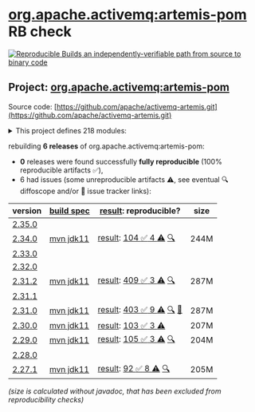 [org.apache.activemq:artemis-pom](https://central.sonatype.com/artifact/org.apache.activemq/artemis-pom/versions) RB check
=======

[![Reproducible Builds](https://reproducible-builds.org/images/logos/rb.svg) an independently-verifiable path from source to binary code](https://reproducible-builds.org/)

## Project: [org.apache.activemq:artemis-pom](https://central.sonatype.com/artifact/org.apache.activemq/artemis-pom/versions)

Source code: [https://github.com/apache/activemq-artemis.git](https://github.com/apache/activemq-artemis.git)

<details><summary>This project defines 218 modules:</summary>

* [org.apache.activemq.examples.amqp:amqp](https://central.sonatype.com/artifact/org.apache.activemq.examples.amqp/amqp/2.34.0)
* [org.apache.activemq.examples.amqp:proton-clustered-cpp](https://central.sonatype.com/artifact/org.apache.activemq.examples.amqp/proton-clustered-cpp/2.34.0)
* [org.apache.activemq.examples.amqp:proton-ruby](https://central.sonatype.com/artifact/org.apache.activemq.examples.amqp/proton-ruby/2.34.0)
* [org.apache.activemq.examples.amqp:protoncpp](https://central.sonatype.com/artifact/org.apache.activemq.examples.amqp/protoncpp/2.34.0)
* [org.apache.activemq.examples.amqp:queue](https://central.sonatype.com/artifact/org.apache.activemq.examples.amqp/queue/2.34.0)
* [org.apache.activemq.examples.amqp:sasl-scram](https://central.sonatype.com/artifact/org.apache.activemq.examples.amqp/sasl-scram/2.34.0)
* [org.apache.activemq.examples.broker-connection:amqp-federation](https://central.sonatype.com/artifact/org.apache.activemq.examples.broker-connection/amqp-federation/2.34.0)
* [org.apache.activemq.examples.broker-connection:amqp-receiving-messages](https://central.sonatype.com/artifact/org.apache.activemq.examples.broker-connection/amqp-receiving-messages/2.34.0)
* [org.apache.activemq.examples.broker-connection:amqp-sending-messages](https://central.sonatype.com/artifact/org.apache.activemq.examples.broker-connection/amqp-sending-messages/2.34.0)
* [org.apache.activemq.examples.broker-connection:amqp-sending-messages-multicast](https://central.sonatype.com/artifact/org.apache.activemq.examples.broker-connection/amqp-sending-messages-multicast/2.34.0)
* [org.apache.activemq.examples.broker-connection:amqp-ssl-enabled](https://central.sonatype.com/artifact/org.apache.activemq.examples.broker-connection/amqp-ssl-enabled/2.34.0)
* [org.apache.activemq.examples.broker-connection:broker-connections](https://central.sonatype.com/artifact/org.apache.activemq.examples.broker-connection/broker-connections/2.34.0)
* [org.apache.activemq.examples.broker-connection:disaster-recovery](https://central.sonatype.com/artifact/org.apache.activemq.examples.broker-connection/disaster-recovery/2.34.0)
* [org.apache.activemq.examples.broker.camel:camel](https://central.sonatype.com/artifact/org.apache.activemq.examples.broker.camel/camel/2.34.0)
* [org.apache.activemq.examples.broker.camel:camel-broker](https://central.sonatype.com/artifact/org.apache.activemq.examples.broker.camel/camel-broker/2.34.0)
* [org.apache.activemq.examples.broker.camel:camel-war](https://central.sonatype.com/artifact/org.apache.activemq.examples.broker.camel/camel-war/2.34.0)
* [org.apache.activemq.examples.broker:auto-closeable](https://central.sonatype.com/artifact/org.apache.activemq.examples.broker/auto-closeable/2.34.0)
* [org.apache.activemq.examples.broker:broker-msg-auth-plugin](https://central.sonatype.com/artifact/org.apache.activemq.examples.broker/broker-msg-auth-plugin/2.34.0)
* [org.apache.activemq.examples.broker:broker-plugin](https://central.sonatype.com/artifact/org.apache.activemq.examples.broker/broker-plugin/2.34.0)
* [org.apache.activemq.examples.broker:browser](https://central.sonatype.com/artifact/org.apache.activemq.examples.broker/browser/2.34.0)
* [org.apache.activemq.examples.broker:cdi](https://central.sonatype.com/artifact/org.apache.activemq.examples.broker/cdi/2.34.0)
* [org.apache.activemq.examples.broker:client-kickoff](https://central.sonatype.com/artifact/org.apache.activemq.examples.broker/client-kickoff/2.34.0)
* [org.apache.activemq.examples.broker:completion-listener](https://central.sonatype.com/artifact/org.apache.activemq.examples.broker/completion-listener/2.34.0)
* [org.apache.activemq.examples.broker:consumer-rate-limit](https://central.sonatype.com/artifact/org.apache.activemq.examples.broker/consumer-rate-limit/2.34.0)
* [org.apache.activemq.examples.broker:context](https://central.sonatype.com/artifact/org.apache.activemq.examples.broker/context/2.34.0)
* [org.apache.activemq.examples.broker:core-bridge](https://central.sonatype.com/artifact/org.apache.activemq.examples.broker/core-bridge/2.34.0)
* [org.apache.activemq.examples.broker:database](https://central.sonatype.com/artifact/org.apache.activemq.examples.broker/database/2.34.0)
* [org.apache.activemq.examples.broker:dead-letter](https://central.sonatype.com/artifact/org.apache.activemq.examples.broker/dead-letter/2.34.0)
* [org.apache.activemq.examples.broker:delayed-redelivery](https://central.sonatype.com/artifact/org.apache.activemq.examples.broker/delayed-redelivery/2.34.0)
* [org.apache.activemq.examples.broker:divert](https://central.sonatype.com/artifact/org.apache.activemq.examples.broker/divert/2.34.0)
* [org.apache.activemq.examples.broker:durable-subscription](https://central.sonatype.com/artifact/org.apache.activemq.examples.broker/durable-subscription/2.34.0)
* [org.apache.activemq.examples.broker:embedded](https://central.sonatype.com/artifact/org.apache.activemq.examples.broker/embedded/2.34.0)
* [org.apache.activemq.examples.broker:embedded-simple](https://central.sonatype.com/artifact/org.apache.activemq.examples.broker/embedded-simple/2.34.0)
* [org.apache.activemq.examples.broker:exclusive-queue](https://central.sonatype.com/artifact/org.apache.activemq.examples.broker/exclusive-queue/2.34.0)
* [org.apache.activemq.examples.broker:expiry](https://central.sonatype.com/artifact/org.apache.activemq.examples.broker/expiry/2.34.0)
* [org.apache.activemq.examples.broker:http-transport](https://central.sonatype.com/artifact/org.apache.activemq.examples.broker/http-transport/2.34.0)
* [org.apache.activemq.examples.broker:instantiate-connection-factory](https://central.sonatype.com/artifact/org.apache.activemq.examples.broker/instantiate-connection-factory/2.34.0)
* [org.apache.activemq.examples.broker:interceptor](https://central.sonatype.com/artifact/org.apache.activemq.examples.broker/interceptor/2.34.0)
* [org.apache.activemq.examples.broker:interceptor-amqp](https://central.sonatype.com/artifact/org.apache.activemq.examples.broker/interceptor-amqp/2.34.0)
* [org.apache.activemq.examples.broker:interceptor-client](https://central.sonatype.com/artifact/org.apache.activemq.examples.broker/interceptor-client/2.34.0)
* [org.apache.activemq.examples.broker:interceptor-mqtt](https://central.sonatype.com/artifact/org.apache.activemq.examples.broker/interceptor-mqtt/2.34.0)
* [org.apache.activemq.examples.broker:jms-bridge](https://central.sonatype.com/artifact/org.apache.activemq.examples.broker/jms-bridge/2.34.0)
* [org.apache.activemq.examples.broker:jms-examples](https://central.sonatype.com/artifact/org.apache.activemq.examples.broker/jms-examples/2.34.0)
* [org.apache.activemq.examples.broker:jmx](https://central.sonatype.com/artifact/org.apache.activemq.examples.broker/jmx/2.34.0)
* [org.apache.activemq.examples.broker:jmx-ssl](https://central.sonatype.com/artifact/org.apache.activemq.examples.broker/jmx-ssl/2.34.0)
* [org.apache.activemq.examples.broker:large-message](https://central.sonatype.com/artifact/org.apache.activemq.examples.broker/large-message/2.34.0)
* [org.apache.activemq.examples.broker:last-value-queue](https://central.sonatype.com/artifact/org.apache.activemq.examples.broker/last-value-queue/2.34.0)
* [org.apache.activemq.examples.broker:management](https://central.sonatype.com/artifact/org.apache.activemq.examples.broker/management/2.34.0)
* [org.apache.activemq.examples.broker:management-notifications](https://central.sonatype.com/artifact/org.apache.activemq.examples.broker/management-notifications/2.34.0)
* [org.apache.activemq.examples.broker:message-counters](https://central.sonatype.com/artifact/org.apache.activemq.examples.broker/message-counters/2.34.0)
* [org.apache.activemq.examples.broker:message-group](https://central.sonatype.com/artifact/org.apache.activemq.examples.broker/message-group/2.34.0)
* [org.apache.activemq.examples.broker:message-group2](https://central.sonatype.com/artifact/org.apache.activemq.examples.broker/message-group2/2.34.0)
* [org.apache.activemq.examples.broker:message-priority](https://central.sonatype.com/artifact/org.apache.activemq.examples.broker/message-priority/2.34.0)
* [org.apache.activemq.examples.broker:netty-openssl](https://central.sonatype.com/artifact/org.apache.activemq.examples.broker/netty-openssl/2.34.0)
* [org.apache.activemq.examples.broker:no-consumer-buffering](https://central.sonatype.com/artifact/org.apache.activemq.examples.broker/no-consumer-buffering/2.34.0)
* [org.apache.activemq.examples.broker:opentelemetry](https://central.sonatype.com/artifact/org.apache.activemq.examples.broker/opentelemetry/2.34.0)
* [org.apache.activemq.examples.broker:paging](https://central.sonatype.com/artifact/org.apache.activemq.examples.broker/paging/2.34.0)
* [org.apache.activemq.examples.broker:pre-acknowledge](https://central.sonatype.com/artifact/org.apache.activemq.examples.broker/pre-acknowledge/2.34.0)
* [org.apache.activemq.examples.broker:producer-rate-limit](https://central.sonatype.com/artifact/org.apache.activemq.examples.broker/producer-rate-limit/2.34.0)
* [org.apache.activemq.examples.broker:queue](https://central.sonatype.com/artifact/org.apache.activemq.examples.broker/queue/2.34.0)
* [org.apache.activemq.examples.broker:queue-jakarta](https://central.sonatype.com/artifact/org.apache.activemq.examples.broker/queue-jakarta/2.34.0)
* [org.apache.activemq.examples.broker:queue-requestor](https://central.sonatype.com/artifact/org.apache.activemq.examples.broker/queue-requestor/2.34.0)
* [org.apache.activemq.examples.broker:queue-selector](https://central.sonatype.com/artifact/org.apache.activemq.examples.broker/queue-selector/2.34.0)
* [org.apache.activemq.examples.broker:reattach-node](https://central.sonatype.com/artifact/org.apache.activemq.examples.broker/reattach-node/2.34.0)
* [org.apache.activemq.examples.broker:request-reply](https://central.sonatype.com/artifact/org.apache.activemq.examples.broker/request-reply/2.34.0)
* [org.apache.activemq.examples.broker:scheduled-message](https://central.sonatype.com/artifact/org.apache.activemq.examples.broker/scheduled-message/2.34.0)
* [org.apache.activemq.examples.broker:security](https://central.sonatype.com/artifact/org.apache.activemq.examples.broker/security/2.34.0)
* [org.apache.activemq.examples.broker:security-keycloak](https://central.sonatype.com/artifact/org.apache.activemq.examples.broker/security-keycloak/2.34.0)
* [org.apache.activemq.examples.broker:security-ldap](https://central.sonatype.com/artifact/org.apache.activemq.examples.broker/security-ldap/2.34.0)
* [org.apache.activemq.examples.broker:security-manager](https://central.sonatype.com/artifact/org.apache.activemq.examples.broker/security-manager/2.34.0)
* [org.apache.activemq.examples.broker:send-acknowledgements](https://central.sonatype.com/artifact/org.apache.activemq.examples.broker/send-acknowledgements/2.34.0)
* [org.apache.activemq.examples.broker:shared-consumer](https://central.sonatype.com/artifact/org.apache.activemq.examples.broker/shared-consumer/2.34.0)
* [org.apache.activemq.examples.broker:slow-consumer](https://central.sonatype.com/artifact/org.apache.activemq.examples.broker/slow-consumer/2.34.0)
* [org.apache.activemq.examples.broker:spring-boot-integration](https://central.sonatype.com/artifact/org.apache.activemq.examples.broker/spring-boot-integration/2.34.0)
* [org.apache.activemq.examples.broker:spring-integration](https://central.sonatype.com/artifact/org.apache.activemq.examples.broker/spring-integration/2.34.0)
* [org.apache.activemq.examples.broker:ssl-enabled](https://central.sonatype.com/artifact/org.apache.activemq.examples.broker/ssl-enabled/2.34.0)
* [org.apache.activemq.examples.broker:ssl-enabled-crl-mqtt](https://central.sonatype.com/artifact/org.apache.activemq.examples.broker/ssl-enabled-crl-mqtt/2.34.0)
* [org.apache.activemq.examples.broker:ssl-enabled-dual-authentication](https://central.sonatype.com/artifact/org.apache.activemq.examples.broker/ssl-enabled-dual-authentication/2.34.0)
* [org.apache.activemq.examples.broker:static-selector](https://central.sonatype.com/artifact/org.apache.activemq.examples.broker/static-selector/2.34.0)
* [org.apache.activemq.examples.broker:temp-queue](https://central.sonatype.com/artifact/org.apache.activemq.examples.broker/temp-queue/2.34.0)
* [org.apache.activemq.examples.broker:topic](https://central.sonatype.com/artifact/org.apache.activemq.examples.broker/topic/2.34.0)
* [org.apache.activemq.examples.broker:topic-hierarchies](https://central.sonatype.com/artifact/org.apache.activemq.examples.broker/topic-hierarchies/2.34.0)
* [org.apache.activemq.examples.broker:topic-selector1](https://central.sonatype.com/artifact/org.apache.activemq.examples.broker/topic-selector1/2.34.0)
* [org.apache.activemq.examples.broker:topic-selector2](https://central.sonatype.com/artifact/org.apache.activemq.examples.broker/topic-selector2/2.34.0)
* [org.apache.activemq.examples.broker:transactional](https://central.sonatype.com/artifact/org.apache.activemq.examples.broker/transactional/2.34.0)
* [org.apache.activemq.examples.broker:xa-heuristic](https://central.sonatype.com/artifact/org.apache.activemq.examples.broker/xa-heuristic/2.34.0)
* [org.apache.activemq.examples.broker:xa-receive](https://central.sonatype.com/artifact/org.apache.activemq.examples.broker/xa-receive/2.34.0)
* [org.apache.activemq.examples.broker:xa-send](https://central.sonatype.com/artifact/org.apache.activemq.examples.broker/xa-send/2.34.0)
* [org.apache.activemq.examples.clustered:broker-clustered](https://central.sonatype.com/artifact/org.apache.activemq.examples.clustered/broker-clustered/2.34.0)
* [org.apache.activemq.examples.clustered:broker-features](https://central.sonatype.com/artifact/org.apache.activemq.examples.clustered/broker-features/2.34.0)
* [org.apache.activemq.examples.clustered:client-side-load-balancing](https://central.sonatype.com/artifact/org.apache.activemq.examples.clustered/client-side-load-balancing/2.34.0)
* [org.apache.activemq.examples.clustered:clustered-durable-subscription](https://central.sonatype.com/artifact/org.apache.activemq.examples.clustered/clustered-durable-subscription/2.34.0)
* [org.apache.activemq.examples.clustered:clustered-grouping](https://central.sonatype.com/artifact/org.apache.activemq.examples.clustered/clustered-grouping/2.34.0)
* [org.apache.activemq.examples.clustered:clustered-jgroups](https://central.sonatype.com/artifact/org.apache.activemq.examples.clustered/clustered-jgroups/2.34.0)
* [org.apache.activemq.examples.clustered:clustered-queue](https://central.sonatype.com/artifact/org.apache.activemq.examples.clustered/clustered-queue/2.34.0)
* [org.apache.activemq.examples.clustered:clustered-static-discovery](https://central.sonatype.com/artifact/org.apache.activemq.examples.clustered/clustered-static-discovery/2.34.0)
* [org.apache.activemq.examples.clustered:clustered-static-discovery-uri](https://central.sonatype.com/artifact/org.apache.activemq.examples.clustered/clustered-static-discovery-uri/2.34.0)
* [org.apache.activemq.examples.clustered:clustered-static-oneway](https://central.sonatype.com/artifact/org.apache.activemq.examples.clustered/clustered-static-oneway/2.34.0)
* [org.apache.activemq.examples.clustered:clustered-topic](https://central.sonatype.com/artifact/org.apache.activemq.examples.clustered/clustered-topic/2.34.0)
* [org.apache.activemq.examples.clustered:clustered-topic-uri](https://central.sonatype.com/artifact/org.apache.activemq.examples.clustered/clustered-topic-uri/2.34.0)
* [org.apache.activemq.examples.clustered:queue-message-redistribution](https://central.sonatype.com/artifact/org.apache.activemq.examples.clustered/queue-message-redistribution/2.34.0)
* [org.apache.activemq.examples.clustered:shared-storage-static-cluster](https://central.sonatype.com/artifact/org.apache.activemq.examples.clustered/shared-storage-static-cluster/2.34.0)
* [org.apache.activemq.examples.clustered:symmetric-cluster](https://central.sonatype.com/artifact/org.apache.activemq.examples.clustered/symmetric-cluster/2.34.0)
* [org.apache.activemq.examples.failover:application-layer-failover](https://central.sonatype.com/artifact/org.apache.activemq.examples.failover/application-layer-failover/2.34.0)
* [org.apache.activemq.examples.failover:broker-failover](https://central.sonatype.com/artifact/org.apache.activemq.examples.failover/broker-failover/2.34.0)
* [org.apache.activemq.examples.failover:client-side-failoverlistener](https://central.sonatype.com/artifact/org.apache.activemq.examples.failover/client-side-failoverlistener/2.34.0)
* [org.apache.activemq.examples.failover:colocated-failover](https://central.sonatype.com/artifact/org.apache.activemq.examples.failover/colocated-failover/2.34.0)
* [org.apache.activemq.examples.failover:colocated-failover-scale-down](https://central.sonatype.com/artifact/org.apache.activemq.examples.failover/colocated-failover-scale-down/2.34.0)
* [org.apache.activemq.examples.failover:ha-policy-autobackup](https://central.sonatype.com/artifact/org.apache.activemq.examples.failover/ha-policy-autobackup/2.34.0)
* [org.apache.activemq.examples.failover:multiple-failover](https://central.sonatype.com/artifact/org.apache.activemq.examples.failover/multiple-failover/2.34.0)
* [org.apache.activemq.examples.failover:multiple-failover-failback](https://central.sonatype.com/artifact/org.apache.activemq.examples.failover/multiple-failover-failback/2.34.0)
* [org.apache.activemq.examples.failover:non-transaction-failover](https://central.sonatype.com/artifact/org.apache.activemq.examples.failover/non-transaction-failover/2.34.0)
* [org.apache.activemq.examples.failover:replicated-failback](https://central.sonatype.com/artifact/org.apache.activemq.examples.failover/replicated-failback/2.34.0)
* [org.apache.activemq.examples.failover:replicated-failback-static](https://central.sonatype.com/artifact/org.apache.activemq.examples.failover/replicated-failback-static/2.34.0)
* [org.apache.activemq.examples.failover:replicated-multiple-failover](https://central.sonatype.com/artifact/org.apache.activemq.examples.failover/replicated-multiple-failover/2.34.0)
* [org.apache.activemq.examples.failover:replicated-transaction-failover](https://central.sonatype.com/artifact/org.apache.activemq.examples.failover/replicated-transaction-failover/2.34.0)
* [org.apache.activemq.examples.failover:scale-down](https://central.sonatype.com/artifact/org.apache.activemq.examples.failover/scale-down/2.34.0)
* [org.apache.activemq.examples.failover:stop-server-failover](https://central.sonatype.com/artifact/org.apache.activemq.examples.failover/stop-server-failover/2.34.0)
* [org.apache.activemq.examples.failover:transaction-failover](https://central.sonatype.com/artifact/org.apache.activemq.examples.failover/transaction-failover/2.34.0)
* [org.apache.activemq.examples.failover:zookeeper-single-pair-failback](https://central.sonatype.com/artifact/org.apache.activemq.examples.failover/zookeeper-single-pair-failback/2.34.0)
* [org.apache.activemq.examples.federation:broker-federation](https://central.sonatype.com/artifact/org.apache.activemq.examples.federation/broker-federation/2.34.0)
* [org.apache.activemq.examples.federation:federated-address](https://central.sonatype.com/artifact/org.apache.activemq.examples.federation/federated-address/2.34.0)
* [org.apache.activemq.examples.federation:federated-address-divert](https://central.sonatype.com/artifact/org.apache.activemq.examples.federation/federated-address-divert/2.34.0)
* [org.apache.activemq.examples.federation:federated-address-downstream](https://central.sonatype.com/artifact/org.apache.activemq.examples.federation/federated-address-downstream/2.34.0)
* [org.apache.activemq.examples.federation:federated-address-downstream-upstream](https://central.sonatype.com/artifact/org.apache.activemq.examples.federation/federated-address-downstream-upstream/2.34.0)
* [org.apache.activemq.examples.federation:federated-queue](https://central.sonatype.com/artifact/org.apache.activemq.examples.federation/federated-queue/2.34.0)
* [org.apache.activemq.examples.federation:federated-queue-downstream](https://central.sonatype.com/artifact/org.apache.activemq.examples.federation/federated-queue-downstream/2.34.0)
* [org.apache.activemq.examples.federation:federated-queue-downstream-upstream](https://central.sonatype.com/artifact/org.apache.activemq.examples.federation/federated-queue-downstream-upstream/2.34.0)
* [org.apache.activemq.examples.modules:artemis-jakarta-rar](https://central.sonatype.com/artifact/org.apache.activemq.examples.modules/artemis-jakarta-rar/2.34.0)
* [org.apache.activemq.examples.modules:artemis-jms-bridge](https://central.sonatype.com/artifact/org.apache.activemq.examples.modules/artemis-jms-bridge/2.34.0)
* [org.apache.activemq.examples.modules:artemis-rar](https://central.sonatype.com/artifact/org.apache.activemq.examples.modules/artemis-rar/2.34.0)
* [org.apache.activemq.examples.modules:artemis-tomcat-jndi-resources-sample](https://central.sonatype.com/artifact/org.apache.activemq.examples.modules/artemis-tomcat-jndi-resources-sample/2.34.0)
* [org.apache.activemq.examples.modules:broker-modules](https://central.sonatype.com/artifact/org.apache.activemq.examples.modules/broker-modules/2.34.0)
* [org.apache.activemq.examples.modules:inter-broker-bridge-pom](https://central.sonatype.com/artifact/org.apache.activemq.examples.modules/inter-broker-bridge-pom/2.34.0)
* [org.apache.activemq.examples.mqtt:clustered-queue-mqtt](https://central.sonatype.com/artifact/org.apache.activemq.examples.mqtt/clustered-queue-mqtt/2.34.0)
* [org.apache.activemq.examples.mqtt:mqtt-examples](https://central.sonatype.com/artifact/org.apache.activemq.examples.mqtt/mqtt-examples/2.34.0)
* [org.apache.activemq.examples.mqtt:publish-subscribe](https://central.sonatype.com/artifact/org.apache.activemq.examples.mqtt/publish-subscribe/2.34.0)
* [org.apache.activemq.examples.openwire:chat-example](https://central.sonatype.com/artifact/org.apache.activemq.examples.openwire/chat-example/2.34.0)
* [org.apache.activemq.examples.openwire:message-listener](https://central.sonatype.com/artifact/org.apache.activemq.examples.openwire/message-listener/2.34.0)
* [org.apache.activemq.examples.openwire:message-recovery](https://central.sonatype.com/artifact/org.apache.activemq.examples.openwire/message-recovery/2.34.0)
* [org.apache.activemq.examples.openwire:openwire-examples](https://central.sonatype.com/artifact/org.apache.activemq.examples.openwire/openwire-examples/2.34.0)
* [org.apache.activemq.examples.openwire:queue-openwire](https://central.sonatype.com/artifact/org.apache.activemq.examples.openwire/queue-openwire/2.34.0)
* [org.apache.activemq.examples.openwire:virtual-topic-mapping](https://central.sonatype.com/artifact/org.apache.activemq.examples.openwire/virtual-topic-mapping/2.34.0)
* [org.apache.activemq.examples.protocols:protocols](https://central.sonatype.com/artifact/org.apache.activemq.examples.protocols/protocols/2.34.0)
* [org.apache.activemq.examples.soak:artemis-jms-soak-example](https://central.sonatype.com/artifact/org.apache.activemq.examples.soak/artemis-jms-soak-example/2.34.0)
* [org.apache.activemq.examples.soak:openwire-perf](https://central.sonatype.com/artifact/org.apache.activemq.examples.soak/openwire-perf/2.34.0)
* [org.apache.activemq.examples.soak:perf-root](https://central.sonatype.com/artifact/org.apache.activemq.examples.soak/perf-root/2.34.0)
* [org.apache.activemq.examples.stomp:stomp](https://central.sonatype.com/artifact/org.apache.activemq.examples.stomp/stomp/2.34.0)
* [org.apache.activemq.examples.stomp:stomp-dual-authentication](https://central.sonatype.com/artifact/org.apache.activemq.examples.stomp/stomp-dual-authentication/2.34.0)
* [org.apache.activemq.examples.stomp:stomp-embedded-interceptor](https://central.sonatype.com/artifact/org.apache.activemq.examples.stomp/stomp-embedded-interceptor/2.34.0)
* [org.apache.activemq.examples.stomp:stomp-examples](https://central.sonatype.com/artifact/org.apache.activemq.examples.stomp/stomp-examples/2.34.0)
* [org.apache.activemq.examples.stomp:stomp-jms](https://central.sonatype.com/artifact/org.apache.activemq.examples.stomp/stomp-jms/2.34.0)
* [org.apache.activemq.examples.stomp:stomp-websockets](https://central.sonatype.com/artifact/org.apache.activemq.examples.stomp/stomp-websockets/2.34.0)
* [org.apache.activemq.examples.stomp:stomp1.1](https://central.sonatype.com/artifact/org.apache.activemq.examples.stomp/stomp1.1/2.34.0)
* [org.apache.activemq.examples.stomp:stomp1.2](https://central.sonatype.com/artifact/org.apache.activemq.examples.stomp/stomp1.2/2.34.0)
* [org.apache.activemq.examples:artemis-examples](https://central.sonatype.com/artifact/org.apache.activemq.examples/artemis-examples/2.34.0)
* [org.apache.activemq.examples:connection-router](https://central.sonatype.com/artifact/org.apache.activemq.examples/connection-router/2.34.0)
* [org.apache.activemq.examples:evenly-redirect](https://central.sonatype.com/artifact/org.apache.activemq.examples/evenly-redirect/2.34.0)
* [org.apache.activemq.examples:symmetric-redirect](https://central.sonatype.com/artifact/org.apache.activemq.examples/symmetric-redirect/2.34.0)
* [org.apache.activemq.examples:symmetric-simple](https://central.sonatype.com/artifact/org.apache.activemq.examples/symmetric-simple/2.34.0)
* [org.apache.activemq:activemq-branding](https://central.sonatype.com/artifact/org.apache.activemq/activemq-branding/2.34.0)
* [org.apache.activemq:apache-artemis](https://central.sonatype.com/artifact/org.apache.activemq/apache-artemis/2.34.0)
* [org.apache.activemq:artemis-amqp-protocol](https://central.sonatype.com/artifact/org.apache.activemq/artemis-amqp-protocol/2.34.0)
* [org.apache.activemq:artemis-bom](https://central.sonatype.com/artifact/org.apache.activemq/artemis-bom/2.34.0)
* [org.apache.activemq:artemis-boot](https://central.sonatype.com/artifact/org.apache.activemq/artemis-boot/2.34.0)
* [org.apache.activemq:artemis-cdi-client](https://central.sonatype.com/artifact/org.apache.activemq/artemis-cdi-client/2.34.0)
* [org.apache.activemq:artemis-cli](https://central.sonatype.com/artifact/org.apache.activemq/artemis-cli/2.34.0)
* [org.apache.activemq:artemis-commons](https://central.sonatype.com/artifact/org.apache.activemq/artemis-commons/2.34.0)
* [org.apache.activemq:artemis-console](https://central.sonatype.com/artifact/org.apache.activemq/artemis-console/2.34.0)
* [org.apache.activemq:artemis-core-client](https://central.sonatype.com/artifact/org.apache.activemq/artemis-core-client/2.34.0)
* [org.apache.activemq:artemis-core-client-all](https://central.sonatype.com/artifact/org.apache.activemq/artemis-core-client-all/2.34.0)
* [org.apache.activemq:artemis-core-client-osgi](https://central.sonatype.com/artifact/org.apache.activemq/artemis-core-client-osgi/2.34.0)
* [org.apache.activemq:artemis-dto](https://central.sonatype.com/artifact/org.apache.activemq/artemis-dto/2.34.0)
* [org.apache.activemq:artemis-features](https://central.sonatype.com/artifact/org.apache.activemq/artemis-features/2.34.0)
* [org.apache.activemq:artemis-hawtio-pom](https://central.sonatype.com/artifact/org.apache.activemq/artemis-hawtio-pom/2.34.0)
* [org.apache.activemq:artemis-hornetq-protocol](https://central.sonatype.com/artifact/org.apache.activemq/artemis-hornetq-protocol/2.34.0)
* [org.apache.activemq:artemis-hqclient-protocol](https://central.sonatype.com/artifact/org.apache.activemq/artemis-hqclient-protocol/2.34.0)
* [org.apache.activemq:artemis-image](https://central.sonatype.com/artifact/org.apache.activemq/artemis-image/2.34.0)
* [org.apache.activemq:artemis-image-examples](https://central.sonatype.com/artifact/org.apache.activemq/artemis-image-examples/2.34.0)
* [org.apache.activemq:artemis-jakarta-client](https://central.sonatype.com/artifact/org.apache.activemq/artemis-jakarta-client/2.34.0)
* [org.apache.activemq:artemis-jakarta-client-all](https://central.sonatype.com/artifact/org.apache.activemq/artemis-jakarta-client-all/2.34.0)
* [org.apache.activemq:artemis-jakarta-openwire-protocol](https://central.sonatype.com/artifact/org.apache.activemq/artemis-jakarta-openwire-protocol/2.34.0)
* [org.apache.activemq:artemis-jakarta-ra](https://central.sonatype.com/artifact/org.apache.activemq/artemis-jakarta-ra/2.34.0)
* [org.apache.activemq:artemis-jakarta-server](https://central.sonatype.com/artifact/org.apache.activemq/artemis-jakarta-server/2.34.0)
* [org.apache.activemq:artemis-jakarta-service-extensions](https://central.sonatype.com/artifact/org.apache.activemq/artemis-jakarta-service-extensions/2.34.0)
* [org.apache.activemq:artemis-jdbc-store](https://central.sonatype.com/artifact/org.apache.activemq/artemis-jdbc-store/2.34.0)
* [org.apache.activemq:artemis-jms-client](https://central.sonatype.com/artifact/org.apache.activemq/artemis-jms-client/2.34.0)
* [org.apache.activemq:artemis-jms-client-all](https://central.sonatype.com/artifact/org.apache.activemq/artemis-jms-client-all/2.34.0)
* [org.apache.activemq:artemis-jms-client-osgi](https://central.sonatype.com/artifact/org.apache.activemq/artemis-jms-client-osgi/2.34.0)
* [org.apache.activemq:artemis-jms-server](https://central.sonatype.com/artifact/org.apache.activemq/artemis-jms-server/2.34.0)
* [org.apache.activemq:artemis-journal](https://central.sonatype.com/artifact/org.apache.activemq/artemis-journal/2.34.0)
* [org.apache.activemq:artemis-junit](https://central.sonatype.com/artifact/org.apache.activemq/artemis-junit/2.34.0)
* [org.apache.activemq:artemis-junit-5](https://central.sonatype.com/artifact/org.apache.activemq/artemis-junit-5/2.34.0)
* [org.apache.activemq:artemis-junit-commons](https://central.sonatype.com/artifact/org.apache.activemq/artemis-junit-commons/2.34.0)
* [org.apache.activemq:artemis-junit-parent](https://central.sonatype.com/artifact/org.apache.activemq/artemis-junit-parent/2.34.0)
* [org.apache.activemq:artemis-lockmanager](https://central.sonatype.com/artifact/org.apache.activemq/artemis-lockmanager/2.34.0)
* [org.apache.activemq:artemis-lockmanager-api](https://central.sonatype.com/artifact/org.apache.activemq/artemis-lockmanager-api/2.34.0)
* [org.apache.activemq:artemis-lockmanager-ri](https://central.sonatype.com/artifact/org.apache.activemq/artemis-lockmanager-ri/2.34.0)
* [org.apache.activemq:artemis-log-annotation-processor](https://central.sonatype.com/artifact/org.apache.activemq/artemis-log-annotation-processor/2.34.0)
* [org.apache.activemq:artemis-maven-plugin](https://central.sonatype.com/artifact/org.apache.activemq/artemis-maven-plugin/2.34.0)
* [org.apache.activemq:artemis-mqtt-protocol](https://central.sonatype.com/artifact/org.apache.activemq/artemis-mqtt-protocol/2.34.0)
* [org.apache.activemq:artemis-openwire-protocol](https://central.sonatype.com/artifact/org.apache.activemq/artemis-openwire-protocol/2.34.0)
* [org.apache.activemq:artemis-plugin](https://central.sonatype.com/artifact/org.apache.activemq/artemis-plugin/2.34.0)
* [org.apache.activemq:artemis-pom](https://central.sonatype.com/artifact/org.apache.activemq/artemis-pom/2.34.0)
* [org.apache.activemq:artemis-project](https://central.sonatype.com/artifact/org.apache.activemq/artemis-project/2.34.0)
* [org.apache.activemq:artemis-protocols](https://central.sonatype.com/artifact/org.apache.activemq/artemis-protocols/2.34.0)
* [org.apache.activemq:artemis-quorum-api](https://central.sonatype.com/artifact/org.apache.activemq/artemis-quorum-api/2.34.0)
* [org.apache.activemq:artemis-quorum-ri](https://central.sonatype.com/artifact/org.apache.activemq/artemis-quorum-ri/2.34.0)
* [org.apache.activemq:artemis-ra](https://central.sonatype.com/artifact/org.apache.activemq/artemis-ra/2.34.0)
* [org.apache.activemq:artemis-selector](https://central.sonatype.com/artifact/org.apache.activemq/artemis-selector/2.34.0)
* [org.apache.activemq:artemis-server](https://central.sonatype.com/artifact/org.apache.activemq/artemis-server/2.34.0)
* [org.apache.activemq:artemis-server-osgi](https://central.sonatype.com/artifact/org.apache.activemq/artemis-server-osgi/2.34.0)
* [org.apache.activemq:artemis-service-extensions](https://central.sonatype.com/artifact/org.apache.activemq/artemis-service-extensions/2.34.0)
* [org.apache.activemq:artemis-spring-integration](https://central.sonatype.com/artifact/org.apache.activemq/artemis-spring-integration/2.34.0)
* [org.apache.activemq:artemis-stomp-protocol](https://central.sonatype.com/artifact/org.apache.activemq/artemis-stomp-protocol/2.34.0)
* [org.apache.activemq:artemis-unit-test-support](https://central.sonatype.com/artifact/org.apache.activemq/artemis-unit-test-support/2.34.0)
* [org.apache.activemq:artemis-web](https://central.sonatype.com/artifact/org.apache.activemq/artemis-web/2.34.0)
* [org.apache.activemq:artemis-website](https://central.sonatype.com/artifact/org.apache.activemq/artemis-website/2.34.0)
</details>

rebuilding **6 releases** of org.apache.activemq:artemis-pom:
- **0** releases were found successfully **fully reproducible** (100% reproducible artifacts :white_check_mark:),
- 6 had issues (some unreproducible artifacts :warning:, see eventual :mag: diffoscope and/or :memo: issue tracker links):

| version | [build spec](/BUILDSPEC.md) | [result](https://reproducible-builds.org/docs/jvm/): reproducible? | size |
| -- | --------- | ------ | -- |
| [2.35.0](https://central.sonatype.com/artifact/org.apache.activemq/artemis-pom/2.35.0/pom) | | | |
| [2.34.0](https://central.sonatype.com/artifact/org.apache.activemq/artemis-pom/2.34.0/pom) | [mvn jdk11](artemis-2.34.0.buildspec) | [result](artemis-project-2.34.0.buildinfo): [104 :white_check_mark:  4 :warning:](artemis-project-2.34.0.buildcompare) [:mag:](artemis-project.diffoscope) | 244M |
| [2.33.0](https://central.sonatype.com/artifact/org.apache.activemq/artemis-pom/2.33.0/pom) | | | |
| [2.32.0](https://central.sonatype.com/artifact/org.apache.activemq/artemis-pom/2.32.0/pom) | | | |
| [2.31.2](https://central.sonatype.com/artifact/org.apache.activemq/artemis-pom/2.31.2/pom) | [mvn jdk11](artemis-2.31.2.buildspec) | [result](artemis-pom-2.31.2.buildinfo): [409 :white_check_mark:  3 :warning:](artemis-pom-2.31.2.buildcompare) [:mag:](artemis-pom-2.31.2.diffoscope) | 287M |
| [2.31.1](https://central.sonatype.com/artifact/org.apache.activemq/artemis-pom/2.31.1/pom) | | | |
| [2.31.0](https://central.sonatype.com/artifact/org.apache.activemq/artemis-pom/2.31.0/pom) | [mvn jdk11](artemis-2.31.0.buildspec) | [result](artemis-pom-2.31.0.buildinfo): [403 :white_check_mark:  9 :warning:](artemis-pom-2.31.0.buildcompare) [:mag:](artemis-pom-2.31.0.diffoscope) [:memo:](https://github.com/apache/activemq-artemis/pull/4620) | 287M |
| [2.30.0](https://central.sonatype.com/artifact/org.apache.activemq/artemis-pom/2.30.0/pom) | [mvn jdk11](artemis-2.30.0.buildspec) | [result](artemis-pom-2.30.0.buildinfo): [103 :white_check_mark:  3 :warning:](artemis-pom-2.30.0.buildcompare) | 207M |
| [2.29.0](https://central.sonatype.com/artifact/org.apache.activemq/artemis-pom/2.29.0/pom) | [mvn jdk11](artemis-2.29.0.buildspec) | [result](artemis-pom-2.29.0.buildinfo): [105 :white_check_mark:  3 :warning:](artemis-pom-2.29.0.buildcompare) [:mag:](artemis-pom-2.29.0.diffoscope) | 204M |
| [2.28.0](https://central.sonatype.com/artifact/org.apache.activemq/artemis-pom/2.28.0/pom) | | | |
| [2.27.1](https://central.sonatype.com/artifact/org.apache.activemq/artemis-pom/2.27.1/pom) | [mvn jdk11](artemis-2.27.1.buildspec) | [result](artemis-pom-2.27.1.buildinfo): [92 :white_check_mark:  8 :warning:](artemis-pom-2.27.1.buildcompare) [:mag:](artemis-pom-2.27.1.diffoscope) | 205M |

<i>(size is calculated without javadoc, that has been excluded from reproducibility checks)</i>
